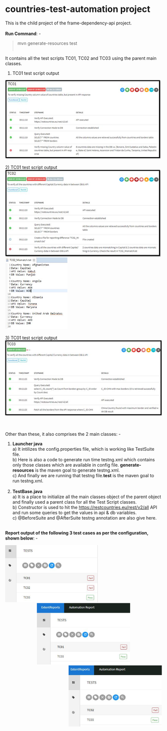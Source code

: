 # countries-test-automation project
This is the child project of the frame-dependency-api project. 
<br><br>
**Run Command**: -
>mvn generate-resources test
<br><br>

It contains all the test scripts TC01, TC02 and TC03 using the parent main classes. 
1) TC01 test script output<br>
<div align="Left">
    <img src="./reportingOutput/TC01.JPG" width="500px"</img> 
</div>
<br>
2) TC01 test script output<br>
<div align="Left">
    <img src="./reportingOutput/TC02.JPG" width="500px"</img> 
</div>
<div align="Left">
    <img src="./reportingOutput/TC02_Mismatch.JPG" width="200px"</img> 
</div>
<br>
3) TC01 test script output<br>
<div align="Left">
    <img src="./reportingOutput/TC03.JPG" width="600px"</img> 
</div>

<br><br>Other than these, it also comprises the 2 main classes: -<br> 
1) **Launcher java** 
<br>a) It intilizes the config.properties file, which is working like TestSuite file. 
<br>b) Here is also a code to generate run time testng.xml which contains only those classes which are available in config file. **generate-resources** is the maven goal to generate testng.xml.
<br>c) And finally we are running that testng file.**test** is the maven goal to run testng.xml.
<br><br>
2) **TestBase.java**
<br>a) It is a place to initialize all the main classes object of the parent object and finally used a parent class for all the Test Script classes.
<br>b) Constructor is used to hit the https://restcountries.eu/rest/v2/all API and run some queries to get the values in api & db variables.
<br>c) @BeforeSuite and @AfterSuite testng annotation are also give here.
<br><br>

**Report output of the following 3 test cases as per the configuration, shown below**: -<br>
<div align="Left">
    <img src="./reportingOutput/All3.JPG" width="300px"</img> 
</div>
<div align="Center">
    <img src="./reportingOutput/1&3.JPG" width="300px"</img> 
</div>
<div align="Right">
    <img src="./reportingOutput/2&3.JPG" width="300px"</img> 
</div>
<br>
